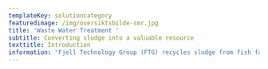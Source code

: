 ```yaml
---
templateKey: solutioncategory
featuredimage: /img/oversiktsbilde-smr.jpg
title: 'Waste Water Treatment '
subtitle: Converting sludge into a valuable resource
texttitle: Introduction
information: "Fjell Technology Group (FTG) recycles sludge from fish farms and municipal waste water plants. The sludge is used as an additive in fertiliser or other agricultural products. \n\n**Land-based fish farming** **and closed- & semi-closed fish farming** cages in sea is an expanding industry, which will continue to grow in the coming years. With more fish farms of this type being established, wastewater management becomes an increasing concern. \n\nThese fish farms must clean their wastewater before letting it out into the recipient. The origin of the organic material in the wastewater is faeces and fish feed residues. Many fish farms are obliged to reduce the load of organic material in the wastewater before they let it out into the surrounding sea. \n\nIf we focus upon a land-based  fish farm there are typically two sources of wastewater that needs to be treated. The first and primary are mechanical filters of type disk filters or drum filters. All water circulating in a Recirculating Aquaculture System (RAS) or  going through a Flow Through fish farm goes through these mechanical filters. The suspended solids are collected by filters and through a backwash system removed from the filters.\n\nThe second main source, fixed bed biofilters, are only relevant for RAS fish farms. These bioreactors convert ammonia (NH3) and ammonium (NH4+) to NO3- (Nitrate) by use of nitrifying bacteria living on fixed structures with large surface. All wastewater fractions are transported typically to a buffer tank prior to the wastewater treatment plant. \n\nFjell Technology Group offer 3 main types of solutions for treatment of wastewater from aquaculture: \n\n\\- Low-Cost Capture System: low investment cost and moderate capture rate\n\n\\- Fjell P&W ECO Capture System: environmentally friendly solution with high capture rate\n\n![](/img/om1.jpg \"Fjell P&W Eco Capture System\")\n\n\\- High Capture Separation System: highest possible capture rate\n\n![](/img/_mg_2772.jpg \"Fjell AL-2 High Capture Separation System\")\n\nThe 3 different solutions are 100% scalable to any amount of wastewater and organic load that needs to be treated. Typically, the first step is to build structure in the wastewater before the wastewater enters a separation/thickening process stage. Next step is dewatering before the sludge is either put into storage/transport tanks, or enter a Fjell FRS Sludge Dryer System. \n\n**Wastewater** is also an ongoing concern for many municipalities and waste management authorities, who must manage public sewage and waste streams for growing populations. \n\nFTG's dryer design is patented and market leading. For drying large volumes of sludge, it is the most energy-efficient dryer available on the market. It is common to transport wet sludge, with typical dry matter content between 15-25% with trucks or train to processing plants that can utilize it further. By drying the sludge locally, it becomes more storage stabile and as much as 75% of the water can be removed, thus saving significant cost of transportation.\n\n![](/img/bilder-turbodisktørke.png \"Fjell Turbo Disc Dryer\")\n\nThe dried sludge could be repurposed as an additive for producing fertiliser, or in other agricultural products that rely on nutrients such as nitrogen and phosphorus.\n\n**Concrete benefits**\n\nFTG’s technology contributes to a circular economy by recycling sludge to fertilizer.\n\nThe solution helps fish farmers and municipal waste plants to minimize the need for waste management and transport, which cuts both costs and emissions from production, treatment processes and transport.\n\nFTG has delivered its biowaste handling equipment worldwide, including Germany, Holland, Iceland, Italy, Japan, Norway, and Saudi Arabia.\n\nAt  a glance\n\n**\\-      3 different wastewater treatment solutions tailor made for customer needs**  \n\n**\\-\tRecycling of fish sludge and wastewater for fertiliser**\n\n**\\-\tComplete process taking organic material from wastewater concentrations below 0,1% up to      hygienised and stabilized fine-grained powder with dry matter content above 90%.**   \n\n**\\-\tReduces the need for sludge transport** \n\nPlease check our references for more info."
---
```


